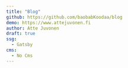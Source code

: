 ```yaml
---
title: "Blog"
github: https://github.com/baobabKoodaa/blog
demo: https://www.attejuvonen.fi
author: Atte Juvonen
draft: true
ssg:
  - Gatsby
cms:
  - No Cms
---
```

